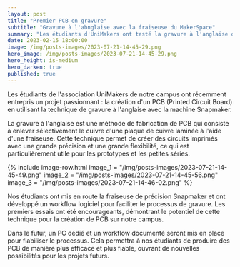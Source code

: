 ```yaml
---
layout: post
title: "Premier PCB en gravure"
subtitle: "Gravure à l'abnglaise avec la fraiseuse du MakerSpace"
summary: "Les étudiants d'UniMakers ont testé la gravure à l'anglaise de PCB dans le MakerSpace"
date: 2023-02-15 18:00:00
image: /img/posts-images/2023-07-21-14-45-29.png
hero_image: /img/posts-images/2023-07-21-14-45-29.png
hero_height: is-medium
hero_darken: true
published: true
---
```


Les étudiants de l'association UniMakers de notre campus ont récemment entrepris un projet passionnant : la création d'un PCB (Printed Circuit Board) en utilisant la technique de gravure à l'anglaise avec la machine Snapmaker.

La gravure à l'anglaise est une méthode de fabrication de PCB qui consiste à enlever sélectivement le cuivre d'une plaque de cuivre laminée à l'aide d'une fraiseuse. Cette technique permet de créer des circuits imprimés avec une grande précision et une grande flexibilité, ce qui est particulièrement utile pour les prototypes et les petites séries.

{% include image-row.html 
image_1 = "/img/posts-images/2023-07-21-14-45-49.png"
image_2 = "/img/posts-images/2023-07-21-14-45-56.png"
image_3 = "/img/posts-images/2023-07-21-14-46-02.png"
%}

Nos étudiants ont mis en route la fraiseuse de précision Snapmaker et ont développé un workflow logiciel pour faciliter le processus de gravure. Les premiers essais ont été encourageants, démontrant le potentiel de cette technique pour la création de PCB sur notre campus.

Dans le futur, un PC dédié et un workflow documenté seront mis en place pour fiabiliser le processus. Cela permettra à nos étudiants de produire des PCB de manière plus efficace et plus fiable, ouvrant de nouvelles possibilités pour les projets futurs.